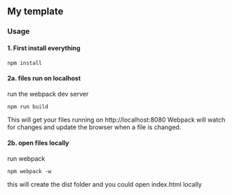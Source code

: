 ## My template


### Usage 
#### 1. First install everything

```
npm install

```


#### 2a. files run on localhost
run the webpack dev server

```
npm run build

```
This will get your files running on http://localhost:8080
Webpack will watch for changes and update the browser when a file is changed.


#### 2b. open files locally
run webpack

```
npm webpack -w

```
this will create the dist folder and you could open index.html locally
